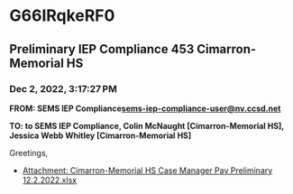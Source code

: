 # G66IRqkeRF0
## Preliminary IEP Compliance 453 Cimarron-Memorial HS
### Dec 2, 2022, 3:17:27 PM
**FROM: SEMS IEP Compliance<sems-iep-compliance-user@nv.ccsd.net>**

**TO: to SEMS IEP Compliance, Colin McNaught [Cimarron-Memorial HS], Jessica Webb Whitley [Cimarron-Memorial HS]**


Greetings,  





* [Attachment: Cimarron-Memorial HS Case Manager Pay Preliminary 12.2.2022.xlsx](G66IRqkeRF0-attachment-1.xlsx)
